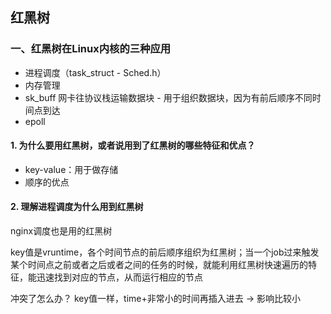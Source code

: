 ## 红黑树

### 一、红黑树在Linux内核的三种应用

* 进程调度（task_struct - Sched.h）
* 内存管理
* sk_buff 网卡往协议栈运输数据块 - 用于组织数据块，因为有前后顺序不同时间点到达
* epoll

#### 1. 为什么要用红黑树，或者说用到了红黑树的哪些特征和优点？

* key-value：用于做存储
* 顺序的优点

#### 2. 理解进程调度为什么用到红黑树
nginx调度也是用的红黑树

key值是vruntime，各个时间节点的前后顺序组织为红黑树；当一个job过来触发某个时间点之前或者之后或者之间的任务的时候，就能利用红黑树快速遍历的特征，能迅速找到对应的节点，从而运行相应的节点

冲突了怎么办？
key值一样，time+非常小的时间再插入进去 -> 影响比较小